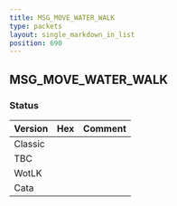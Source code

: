 ```yaml
---
title: MSG_MOVE_WATER_WALK
type: packets
layout: single_markdown_in_list
position: 690
---
```


## MSG_MOVE_WATER_WALK

### Status

Version | Hex | Comment
---------- | ---------- | ---------- 
Classic |  |  
TBC |  |  
WotLK |  |  
Cata |  |  
